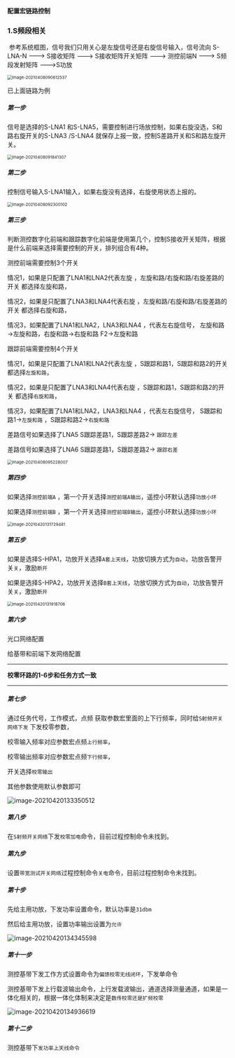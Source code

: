 #### 配置宏链路控制 



### 1.S频段相关

​    参考系统框图，信号我们只用关心是左旋信号还是右旋信号输入，信号流向 S-LNA-N   ---> S接收矩阵 ---> S接收矩阵开关矩阵  ---> 测控前端N ---> S频段发射矩阵 --->S功放

<img src="image-20210408090612537.png" alt="image-20210408090612537" style="zoom:67%;" />

已上面链路为例

#####  第一步

信号是选择的S-LNA1 和S-LNA5，需要控制进行场放控制，如果右旋没选，S和路右旋开关的S-LNA3 /S-LNA4 就保存上报一致，控制S差路开关和S和路左旋开关。

<img src="image-20210408091841307.png" alt="image-20210408091841307" style="zoom:67%;" />

##### 第二步

控制信号输入S-LNA1输入，如果右旋没有选择，右旋使用状态上报的。

<img src="image-20210408092300102.png" alt="image-20210408092300102" style="zoom:67%;" />

##### 第三步

判断测控数字化前端和跟踪数字化前端是使用第几个，控制S接收开关矩阵，根据是什么前端来选择需要控制的开关，排列组合有4种。

测控前端需要控制3个开关 

情况1，如果是只配置了LNA1和LNA2代表左旋 ，左旋和路/右旋和路/右旋差路的开关 都选择左旋和路，

情况2，如果是只配置了LNA3和LNA4代表右旋 ，左旋和路/右旋和路/右旋差路的开关 都选择右旋和路，

情况3，如果配置了LNA1和LNA2，LNA3和LNA4 ，代表左右旋信号， 左旋和路 ->左旋和路，右旋和路->右旋和路 F2->左旋和路



跟踪前端需要控制4个开关 

情况1，如果是只配置了LNA1和LNA2代表左旋 ，S跟踪和路1，S跟踪和路2的开关 都选择`左旋和路`，

情况2，如果是只配置了LNA3和LNA4代表右旋 ，S跟踪和路1，S跟踪和路2的开关 都选择`右旋和路`，

情况3，如果配置了LNA1和LNA2，LNA3和LNA4 ，代表左右旋信号， S跟踪和路1->`左旋和路` ，S跟踪和路2->`右旋和路` 

差路信号如果选择了LNA5  S跟踪差路1，S跟踪差路2-> `跟踪左差`

差路信号如果选择了LNA6  S跟踪差路1，S跟踪差路2-> `跟踪右差`

<img src="image-20210408095228007.png" alt="image-20210408095228007" style="zoom:67%;" />

##### 第四步

如果选择`测控前端A` ，第一个开关选择`测控前端A输出`，遥控小环默认选择`功放小环`

如果选择`测控前端B` ，第一个开关选择`测控前端B输出`，遥控小环默认选择`功放小环`

<img src="image-20210420131729481.png" alt="image-20210420131729481" style="zoom:67%;" />

##### 第五步

如果是选择S-HPA1，功放开关选择`A套上天线`，功放切换方式为`自动`，功放告警开关`关`，激励`断开`

如果是选择S-HPA2，功放开关选择`B套上天线`，功放切换方式为`自动`，功放告警开关`关`，激励`断开`

<img src="image-20210420131918706.png" alt="image-20210420131918706" style="zoom: 67%;" />

##### 第六步

光口网络配置

给基带和前端下发网络配置

------

**校零环路的1-6步和任务方式一致**

------



##### 第七步

通过任务代号，工作模式，点频 获取参数宏里面的上下行频率，同时给`S射频开关网络下发` 下发校零参数，

校零输入频率对应参数宏点频`上行频率`，

校零输出频率对应参数宏点频`下行频率`，

开关选择`校零输出`

其他参数使用默认参数即可

![image-20210420133350512](image-20210420133350512.png)

##### 第八步

在`S射频开关网络`下发`校零加电`命令，目前过程控制命令未找到。

##### 第九步

设置`带宽测试开关网络`过程控制命令`关电`命令，目前过程控制命令未找到。

##### 第十步

先给主用功放，下发功率设置命令，默认功率是`31dbm`

然后给主用功放，设置功率输出设置为`允许`

![image-20210420134345598](image-20210420134345598.png)

##### 第十一步

测控基带下发工作方式设置命令为`偏馈校零无线闭环`，下发单命令

测控基带下发上行载波输出命令，上行发载波输出，通道选择测量通道，如果是一体化相关的，根据一体化体制来决定是`数传校零还是扩频校零`

![image-20210420134936619](image-20210420134936619.png)

##### 第十二步

测控基带下`发功率上天线命令`



